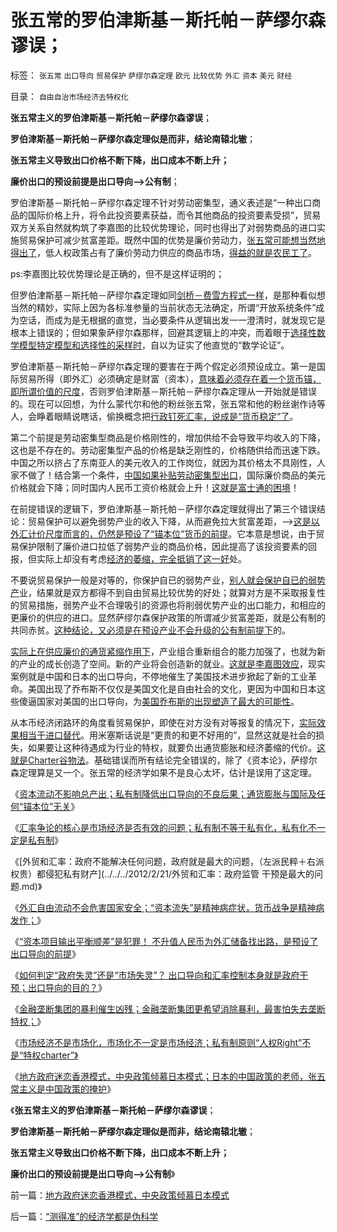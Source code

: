 # 张五常的罗伯津斯基－斯托帕－萨缪尔森谬误；

标签： `张五常` `出口导向` `贸易保护` `萨缪尔森定理` `欧元` `比较优势` `外汇` `资本` `美元` `财经` 

目录： `自由自治市场经济去特权化`

**张五常主义的罗伯津斯基－斯托帕－萨缪尔森谬误**；

**罗伯津斯基－斯托帕－萨缪尔森定理似是而非，结论南辕北辙**；

**张五常主义导致出口价格不断下降，出口成本不断上升；**

**廉价出口的预设前提是出口导向——>公有制**；

罗伯津斯基－斯托帕－萨缪尔森定理不针对劳动密集型，通义表述是“一种出口商品的国际价格上升，将令此投资要素获益，而令其他商品的投资要素受损”，贸易双方关系自然就构筑了李嘉图的比较优势理论，同时也得出了对弱势商品的进口实施贸易保护可减少贫富差距。既然中国的优势是廉价劳动力，[张五常可能想当然地得出了](../../../2007/11/18/绝症中的国企，人民币不升值，农民就太苦了.md)，低人权政策占有了廉价劳动力供应的商品市场，[得益的就是农民工了](../../../2009/5/4/低估人民币汇率让农民工增加就业了吗？.md)。

ps:李嘉图比较优势理论是正确的，但不是这样证明的；

但罗伯津斯基－斯托帕－萨缪尔森定理如同[剑桥－费雪方程式一样](../../../2011/2/12/瓦尔拉斯和门格尔的边际概念完全相反.md)，是那种看似想当然的精妙，实际上因为各标准参量的当前状态无法确定，所谓“开放系统条件”成为空话，而成为是无根据的直觉，当必要条件从逻辑出发一一澄清时，就发现它是根本上错误的；但如果象萨缪尔森那样，回避其逻辑上的冲突，而着眼于[选择性数学模型特定模型和选择性的采样时](../../../2010/6/12/数学是文科理科的分界；数学是科学的成本.md)，自以为证实了他直觉的“数学论证”。

罗伯津斯基－斯托帕－萨缪尔森定理的要害在于两个假定必须预设成立。第一是国际贸易所得（即外汇）必须确定是财富（资本），[意味着必须存在着一个货币锚，即所谓价值的尺度](../../../2012/2/21/国际资本流动是假象,金本位不成立，货币战争也就不成立.md)，否则罗伯津斯基－斯托帕－萨缪尔森定理从一开始就是错误的。现在可以回想，为什么蒙代尔和他的粉丝张五常，张五常和他的粉丝谢作诗等人，会睁着眼睛说瞎话，偷换概念把[行政钉死汇率，说成是“货币稳定”了](../../../2011/11/30/平价购买力的货币“稳定”：汇率稳定则通货膨胀.md)。

第二个前提是劳动密集型商品是价格刚性的，增加供给不会导致平均收入的下降，这也是不存在的。劳动密集型产品的价格是缺乏刚性的，价格随供给而迅速下跌。中国之所以挤占了东南亚人的美元收入的工作岗位，就因为其价格太不具刚性，人家不做了！结合第一个条件，[中国如果补贴劳动密集型出口](../../../2010/5/3/美国历史上最可笑的对手.md)，国际廉价商品的美元价格就会下降；同时国内人民币工资价格就会上升！[这就是富士通的困境](../../../2010/5/29/富士康类廉价出口企业对中国没有贡献.md)！

在前提错误的逻辑下，罗伯津斯基－斯托帕－萨缪尔森定理就得出了第三个错误结论：贸易保护可以避免弱势产业的收入下降，从而避免拉大贫富差距，——>[这是以外汇计价尺度而言的，仍然是预设了“锚本位”货币的前提](../../../2012/2/21/国内通货膨胀与国际无关，与任何锚本位无关.md)。它本意是想说，由于贸易保护限制了廉价进口拉低了弱势产业的商品价格，因此提高了该投资要素的回报，但实际上却没有考虑[经济的萎缩，完全抵销了这一好](../../../2011/9/21/关税仅仅是又一种税！而已.md)处。

不要说贸易保护一般是对等的，你保护自已的弱势产业，[别人就会保护自已的弱势产](../../../2010/10/1/人民币升值不以中国意志为转移;欧美对华贸易保护难免.md)业，结果就是双方都得不到自由贸易比较优势的好处；就算对方是不采取报复性的贸易措施，弱势产业不合理吸引的资源也将削弱优势产业的出口能力，和相应的更廉价的供应的进口。显然萨缪尔森保护政策的所谓减少贫富差距，就是公有制的共同赤贫。[这种结论，又必须是在预设产业不会升级的公有制前提下](../../../2012/2/22/“资本项目输出平衡经常项目顺差”是叛国犯罪！.md)的。

[实际上在供应廉价的通货紧缩作用下](../../../2010/10/30/工业革命是通货紧缩和市场扩大而不是资本积累.md)，产业组合重新组合的能力加强了，也就为新的产业的成长创造了空间。新的产业将会创造新的就业。[这就是李嘉图效应](../../../2010/1/25/李嘉图效应，就业和收入萎缩定律.md)，现实案例就是中国和日本的出口导向，不停地催生了美国技术进步掀起了新的工业革命。美国出现了乔布斯不仅仅是美国文化是自由社会的文化，更因为中国和日本这些傻逼国家对美国的出口导向，为[美国乔布斯的出现塑造了最大的可能性](../../../2011/9/1/乔布斯只是一种货币现象.md)。

从本币经济闭路环的角度看贸易保护，即使在对方没有对等报复的情况下，[实际效果相当于进口替代](../../../2009/12/25/自力更生就是闭关锁国和印度.md)。用米塞斯话说是“更贵的和更不好用的”，显然这就是社会的损失，如果要让这种待遇成为行业的特权，就要负出通货膨胀和经济萎缩的代价。[这就是Charter谷物法](../../../2012/2/13/民主进程与革命势不两立.md)。基础错误而所有结论完全错误的，除了《资本论》，萨缪尔森定理算是又一个。张五常的经济学如果不是良心太坏，估计是误用了这定理。

《[资本流动不影响总产出；私有制降低出口导向的不良后果；通货膨胀与国际及任何“锚本位”无关](../../../2012/2/21/国内通货膨胀与国际无关，与任何锚本位无关.md)》

《[汇率争论的核心是市场经济是否有效的问题；私有制不等于私有化，私有化不一定是私有制](../../../2012/2/21/汇率争论的核心是市场经济是否有效.md)》

《[外贸和汇率：政府不能解决任何问题，政府就是最大的问题，（左派民粹＋右派权贵）都侵犯私有财产](../../../2012/2/21/外贸和汇率：政府监管 干预是最大的问题.md)》

《[外汇自由流动不会危害国家安全；“资本流失”是精神病症状，货币战争是精神病发作；](../../../2012/2/22/外汇自由流动不会危害国家安全.md)》

《[“资本项目输出平衡顺差”是犯罪！
不升值人民币为外汇储备找出路，是预设了出口导向的前提](../../../2012/2/22/“资本项目输出平衡经常项目顺差”是叛国犯罪！.md)》

《[如何判定“政府失灵”还是“市场失灵”？
出口导向和汇率控制本身就是政府干预；出口导向的目的？](../../../2012/2/22/如何判定“政府失灵”还是“市场失灵”？出口导向的目的是什么？.md)》

《[金融垄断集团的暴利催生凶残；金融垄断集团更希望消除暴利，最害怕失去垄断特权；](../../../2012/2/21/证监会新政又是金融垄断集团定制的改革吗？.md)》

《[市场经济不是市场化，市场化不一定是市场经济；私有制原则“人权Right”不是“特权charter”》](../../../2012/2/22/私有制不是私有化，市场经济不是市场化，民主不是选举化.md)

《[地方政府迷恋香港模式，中央政策倾慕日本模式；日本的中国政策的老师，张五常主义是中国政策的掩护](../../../2012/2/23/地方政府迷恋香港模式，中央政策倾慕日本模式.md)》

《**张五常主义的罗伯津斯基－斯托帕－萨缪尔森谬误**；

**罗伯津斯基－斯托帕－萨缪尔森定理似是而非，结论南辕北辙**；

**张五常主义导致出口价格不断下降，出口成本不断上升；**

**廉价出口的预设前提是出口导向——>公有制**》

前一篇：[地方政府迷恋香港模式，中央政策倾慕日本模式](../../../2012/2/23/地方政府迷恋香港模式，中央政策倾慕日本模式.md)

后一篇：[“测得准”的经济学都是伪科学](../../../2012/2/23/“测得准”的经济学都是伪科学.md)